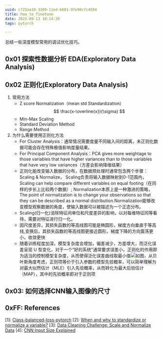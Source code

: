 ```yaml
---
uuid: c725aa10-3309-11ed-b601-97e98cfc4594
title: how_to_finetune
date: 2022-09-13 10:14:20
tags: pytorch

---
```

总结一些深度模型常用的调试优化技巧。
## 0x01 探索性数据分析 EDA(Exploratory Data Analysis)

## 0x02 正则化(Exploratory Data Analysis)
1. 常用方法
    - Z score Normalization（mean std Standardization）
    $$
       \frac{x-\overline{x}}{\sigma} 
    $$
    - Min-Max Scaling
    - Standard Deviation Method
    - Range Method
2. 为什么需要使用正则化方法
    - For Cluster Analysis：通常情况需要度量不同输入间的距离，未正则化数据可能会存在特殊极值影响度量结果。
    - For Principal Component Analysis：PCA gives more weightage to those variables that have higher variances than to those variables that have very low variances（方差会影响降维结果）
    - 正则化能改变输入数据的分布，在数据预处理时通常包含两个步骤：Scaling & Normalize， Scaling负责将输入数据映射到0-1范围内，Scaling can help compare different variables on equal footing（在同样的步长上比较两个数据）; Normalization本质上是一种激进的策略，The point of normalization is to change your observations so that they can be described as a normal distribution.Normalization能够改变模型观察数据的角度，使输入数据可以被描述为一个正态分布。
    - Scaling(归一化)消除特征间单位和尺度差异的影响，以对每维特征同等看待，需要对特征进行归一化。
    - 因尺度差异，其损失函数的等高线图可能是椭圆形，梯度方向垂直于等高线,变换后，其损失函数的等高线图更接近圆形，梯度下降的方向震荡更小，收敛更快
    - 随着训练程度加深，模型复杂度会增加，偏差减少，方差增大，而泛化误差呈现 U 型变化，对于一个“好的系统”通常要求误差小，正则化的作用即为适当的控制模型复杂度，从而使得泛化误差曲线取最小值![如图](normlize.png)，从贝叶斯角度考虑，正则项等价于引入参数的模型先验概率，可以简单理解为对最大似然估计（MLE）引入先验概率，从而转化为最大后验估计（MAP），其中的先验概率即对于正则项
## 0x03: 如何选择CNN输入图像的尺寸


## 0xFF: References

\[1]: [Class-balanced-loss-pytorch](https://github.com/vandit15/Class-balanced-loss-pytorch)
[2]: [When and why to standardize or normalize a variable?](https://www.kaggle.com/discussions/questions-and-answers/59305)
[3]: [Data Cleaning Challenge: Scale and Normalize Data](https://www.kaggle.com/code/rtatman/data-cleaning-challenge-scale-and-normalize-data/notebook)
[4]: [CNN Input Size Explained](https://www.kaggle.com/competitions/siim-isic-melanoma-classification/discussion/160147)